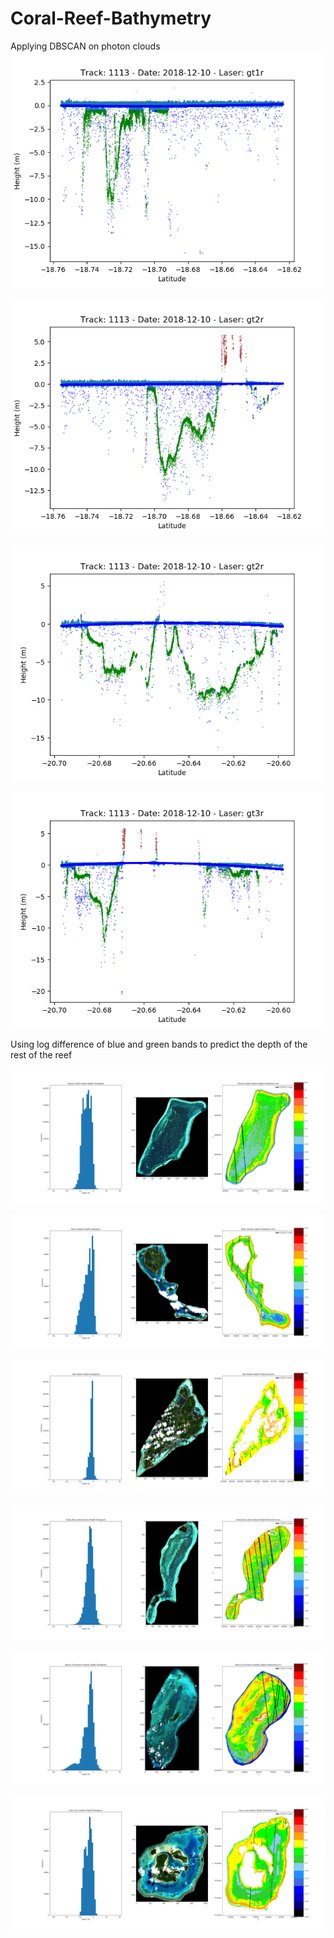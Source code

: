 # Coral-Reef-Bathymetry

Applying DBSCAN on photon clouds </br>
![image](./reefs/Moce_IS2_sample1.png)

![image](./reefs/Moce_IS2_sample2.png)

![image](./reefs/Ono_i_Lau_IS2_sample1.png)

![image](./reefs/Ono_i_Lau_IS2_sample2.png)

Using log difference of blue and green bands to predict the depth of the rest of the reef </br>

![image](./reefs/Glovers_Reef-median.png)

![image](./reefs/Moce-median.png)

![image](./reefs/Yap-median.png)

![image](./reefs/Great_Blue_Hole-median.png)

![image](./reefs/Banco_Chinchorro-median.png)

![image](./reefs/Ono-i-Lau-median.png)
